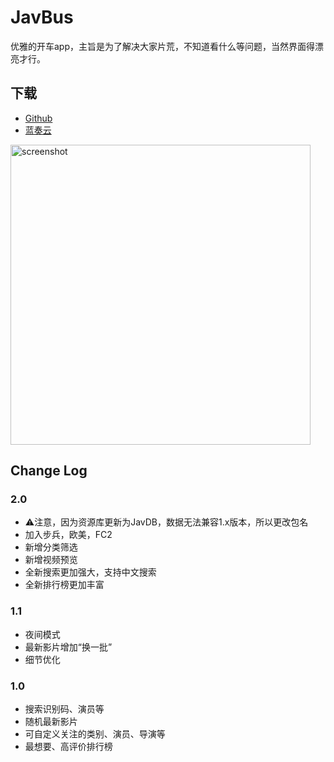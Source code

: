 # JavBus
优雅的开车app，主旨是为了解决大家片荒，不知道看什么等问题，当然界面得漂亮才行。

## 下载

- [Github](https://github.com/gentlemansolo/JavbuslibraryRealse/releases)
- [蓝奏云](https://www.lanzous.com/b0sfuli)

<img width="480" alt="screenshot" src="/art/screenshot.jpg">

## Change Log

### 2.0
- ⚠️注意，因为资源库更新为JavDB，数据无法兼容1.x版本，所以更改包名
- 加入步兵，欧美，FC2
- 新增分类筛选
- 新增视频预览
- 全新搜索更加强大，支持中文搜索
- 全新排行榜更加丰富

### 1.1
- 夜间模式
- 最新影片增加“换一批”
- 细节优化

### 1.0
- 搜索识别码、演员等
- 随机最新影片
- 可自定义关注的类别、演员、导演等
- 最想要、高评价排行榜
